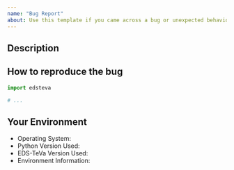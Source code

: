 ```yaml
---
name: "Bug Report"
about: Use this template if you came across a bug or unexpected behaviour differing from the docs.
---
```


<!-- Provide a summary of the bug in the title -->

## Description

<!-- Add a clear and concise description of what the bug is. -->

## How to reproduce the bug

<!-- Add a minimal example that makes bug appears -->

```python
import edsteva

# ...
```

## Your Environment

<!-- Include details of your environment. -->

- Operating System:
- Python Version Used:
- EDS-TeVa Version Used:
- Environment Information:
